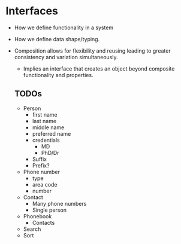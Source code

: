 # Interfaces

- How we define functionality in a system
- How we define data shape/typing.
- Composition allows for flexibility and reusing leading to greater consistency and variation simultaneously.

  - Implies an interface that creates an object beyond composite functionality and properties.

  ## TODOs

  - Person
    - first name
    - last name
    - middle name
    - preferred name
    - credentials
      - MD
      - PhD/Dr
    - Suffix
    - Prefix?
  - Phone number
    - type
    - area code
    - number
  - Contact
    - Many phone numbers
    - Single person
  - Phonebook
    - Contacts
  - Search
  - Sort
